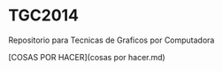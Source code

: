 TGC2014
=======

Repositorio para Tecnicas de Graficos por Computadora


[COSAS POR HACER](cosas por hacer.md)
